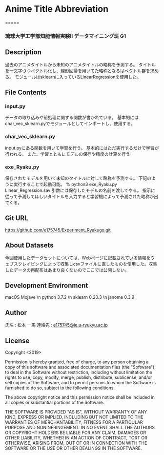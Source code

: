 # Anime Title Abbreviation
=====
### 琉球大学工学部知能情報実験Ⅱ データマイニング班 G1
## Description
過去のアニメタイトルから未知のアニメタイトルの略称を予測する。
タイトルを一文字づつベクトル化し、線形回帰を用いてた略称となるばベクトル群を求める。
モジュールはsklearnに入っているLinearRegressionを使用した。

## File Contents
### input.py
データの取り込みや前処理に関する関数が書かれている。
基本的にはchar_vec_sklearn.pyでモジュールとしてインポートし、使用する。

### char_vec_sklearn.py
input.pyにある関数を用いて学習を行う。
基本的にはただ実行するだけで学習が行われる。
また、学習とともにモデルの保存や精度の計算を行う。

### exe_Ryaku.py
保存されたモデルを用いて未知のタイトルに対して略称を予測する。
下記のように実行することで起動可能。
% python3 exe_Ryaku.py Linear_Regression.sav
引数には保存したモデルの名前を渡してやる。
指示に従って予測してほしいタイトルを入力すると学習機によって予測された略称が出てくる。

## Git URL
https://github.com/e175745/Experiment_Ryakugo.git

## About Datasets
今回使用したデータセットについては、Webページに記載されている情報をウェブスクレイピングによって収集しcsvファイルに直したものを使用した。収集したデータの再配布はあまり良くないのでここでは公開しない。

## Development Environment
macOS Mojave \n
python 3.7.2 \n
sklearn 0.20.3 \n
janome 0.3.9

## Author
氏名 : 松本 一馬
連絡先 : e175745@ie.u-ryukyu.ac.jp

## License
Copyright <2019> <Matsumoto Kazuma>

Permission is hereby granted, free of charge, to any person obtaining a copy of this software and associated documentation files (the "Software"), to deal in the Software without restriction, including without limitation the rights to use, copy, modify, merge, publish, distribute, sublicense, and/or sell copies of the Software, and to permit persons to whom the Software is furnished to do so, subject to the following conditions:

The above copyright notice and this permission notice shall be included in all copies or substantial portions of the Software.

THE SOFTWARE IS PROVIDED "AS IS", WITHOUT WARRANTY OF ANY KIND, EXPRESS OR IMPLIED, INCLUDING BUT NOT LIMITED TO THE WARRANTIES OF MERCHANTABILITY, FITNESS FOR A PARTICULAR PURPOSE AND NONINFRINGEMENT. IN NO EVENT SHALL THE AUTHORS OR COPYRIGHT HOLDERS BE LIABLE FOR ANY CLAIM, DAMAGES OR OTHER LIABILITY, WHETHER IN AN ACTION OF CONTRACT, TORT OR OTHERWISE, ARISING FROM, OUT OF OR IN CONNECTION WITH THE SOFTWARE OR THE USE OR OTHER DEALINGS IN THE SOFTWARE.
